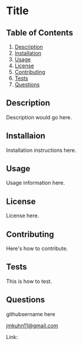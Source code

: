 # Title

## Table of Contents

1. [Description](#description)
2. [Installation](#installation)
3. [Usage](#usage)
4. [License](#license)
5. [Contributing](#contributing)
6. [Tests](#tests)
7. [Questions](#questions)


<a id="desc"></a>
## Description

Description would go here.

<a id="inst"></a>
## Installaion

Installation instructions here.

<a id="usage"></a>
## Usage

Usage information here.

<a id="lic"></a>
## License

License here.

<a id="cont"></a>
## Contributing

Here's how to contribute.

<a id="test"></a>
## Tests

This is how to test.

<a id="ques"></a>
## Questions

githubsername here

jmkuhn11@gmail.com

Link:  
